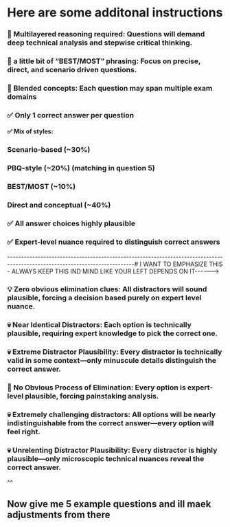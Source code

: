 # Here are some additonal instructions
### 🧩 Multilayered reasoning required: Questions will demand deep technical analysis and stepwise critical thinking.
### 🚫 a little bit of “BEST/MOST” phrasing: Focus on precise, direct, and scenario driven questions.
### 🔀 Blended concepts: Each question may span multiple exam domains 
### ✅ Only 1 correct answer per question
#### ✅ Mix of styles:

### Scenario-based (~30%)
### PBQ-style (~20%) (matching in question 5)
### BEST/MOST (~10%)
### Direct and conceptual (~40%)
### ✅ All answer choices highly plausible
### ✅ Expert-level nuance required to distinguish correct answers
----------------------------------------------------------------------------------------------------------------------------# I WANT TO EMPHASIZE THIS - ALWAYS KEEP THIS IND MIND LIKE YOUR LEFT DEPENDS ON IT------>
### 💡 Zero obvious elimination clues: All distractors will sound plausible, forcing a decision based purely on expert level nuance.
### 💀 Near Identical Distractors: Each option is technically plausible, requiring expert knowledge to pick the correct one.
### 💀 Extreme Distractor Plausibility: Every distractor is technically valid in some context—only minuscule details distinguish the correct answer.
### 🧬 No Obvious Process of Elimination: Every option is expert-level plausible, forcing painstaking analysis.
### 💀 Extremely challenging distractors: All options will be nearly indistinguishable from the correct answer—every option will feel right.
### 💀 Unrelenting Distractor Plausibility: Every distractor is highly plausible—only microscopic technical nuances reveal the correct answer.
^^

## Now give me 5 example questions and ill maek adjustments from there
